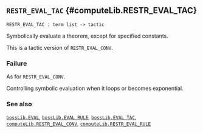 ## `RESTR_EVAL_TAC` {#computeLib.RESTR_EVAL_TAC}


```
RESTR_EVAL_TAC : term list -> tactic
```



Symbolically evaluate a theorem, except for specified constants.


This is a tactic version of `RESTR_EVAL_CONV`.

### Failure

As for `RESTR_EVAL_CONV`.


Controlling symbolic evaluation when it loops or becomes exponential.

### See also

[`bossLib.EVAL`](#bossLib.EVAL), [`bossLib.EVAL_RULE`](#bossLib.EVAL_RULE), [`bossLib.EVAL_TAC`](#bossLib.EVAL_TAC), [`computeLib.RESTR_EVAL_CONV`](#computeLib.RESTR_EVAL_CONV), [`computeLib.RESTR_EVAL_RULE`](#computeLib.RESTR_EVAL_RULE)

